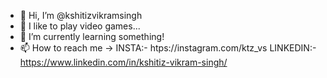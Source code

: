 - 👋 Hi, I’m @kshitizvikramsingh
- 👀 I like to play video games...
- 🌱 I’m currently learning something!
- 📫 How to reach me ->
  INSTA:- htps://instagram.com/ktz_vs
  LINKEDIN:- https://www.linkedin.com/in/kshitiz-vikram-singh/
  
  
  
  
  
  
  
  
  
  
  
  
  
  
<!---
kshitizvikramsingh/kshitizvikramsingh is a ✨ special ✨ repository because its `README.md` (this file) appears on your GitHub profile.
You can click the Preview link to take a look at your changes.
--->
